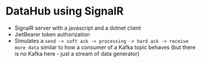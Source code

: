 # DataHub using SignalR

- SignalR server with a javascript and a dotnet client
- JwtBearer token authorization
- Simulates a `send -> soft ack -> processing -> hard ack -> receive more data` similar to how a consumer of a Kafka topic behaves (but there is no Kafka here - just a stream of data generator)
